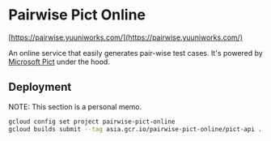 # Pairwise Pict Online

[https://pairwise.yuuniworks.com/](https://pairwise.yuuniworks.com/)

An online service that easily generates pair-wise test cases.
It's powered by [Microsoft Pict](https://github.com/microsoft/pict) under the hood.

## Deployment

NOTE: This section is a personal memo.

```sh
gcloud config set project pairwise-pict-online
gcloud builds submit --tag asia.gcr.io/pairwise-pict-online/pict-api .
```
